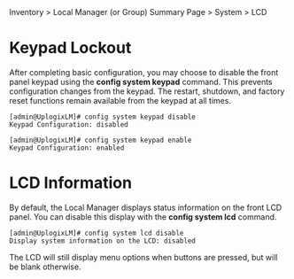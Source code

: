 <!-- 5.4 -->

<div class='ucc' />Inventory > Local Manager (or Group) Summary Page > System > LCD</div>

# Keypad Lockout

After completing basic configuration, you may choose to disable the front panel keypad using the **config system keypad** command. This prevents configuration changes from the keypad. The restart, shutdown, and factory reset functions remain available from the keypad at all times.

```
[admin@UplogixLM]# config system keypad disable
Keypad Configuration: disabled

[admin@UplogixLM]# config system keypad enable 
Keypad Configuration: enabled
```

# LCD Information

By default, the Local Manager displays status information on the front LCD panel. You can disable this display with the **config system lcd** command.

```
[admin@UplogixLM]# config system lcd disable
Display system information on the LCD: disabled
```

The LCD will still display menu options when buttons are pressed, but will be blank otherwise.
